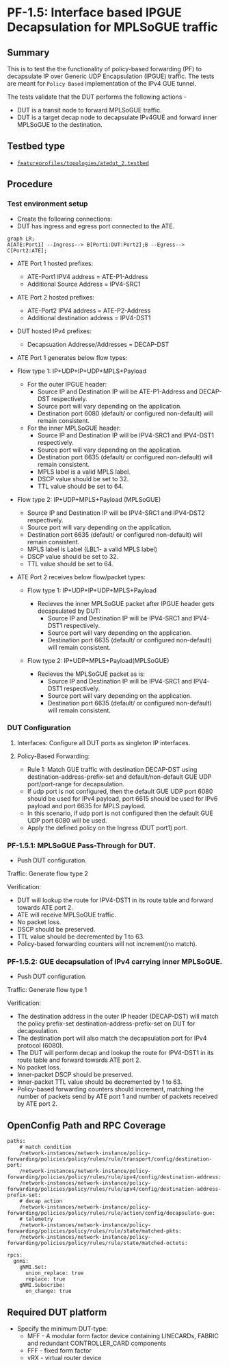 # PF-1.5: Interface based IPGUE Decapsulation for MPLSoGUE traffic

## Summary

This is to test the the functionality of policy-based forwarding (PF) to 
decapsulate IP over Generic UDP Encapsulation (IPGUE) traffic. The tests are meant 
for `Policy Based` implementation of the IPv4 GUE tunnel. 

The tests validate that the DUT performs the following actions -

 - DUT is a transit node to forward MPLSoGUE traffic.
 - DUT is a target decap node to decapsulate IPv4GUE and forward inner MPLSoGUE to the
   destination. 


## Testbed type

* [`featureprofiles/topologies/atedut_2.testbed`](https://github.com/openconfig/featureprofiles/blob/main/topologies/atedut_2.testbed)

## Procedure

### Test environment setup

* Create the following connections:
* DUT has ingress and egress port connected to the ATE.
  
```mermaid
graph LR; 
A[ATE:Port1] --Ingress--> B[Port1:DUT:Port2];B --Egress--> C[Port2:ATE];
```

* ATE Port 1 hosted prefixes:
  
  * ATE-Port1 IPV4 address = ATE-P1-Address
  * Additional Source Address = IPV4-SRC1 

* ATE Port 2 hosted prefixes:
  
  * ATE-Port2 IPV4 address = ATE-P2-Address
  * Additional destination address = IPV4-DST1

* DUT hosted IPv4 prefixes:
  
  * Decapsuation Addresse/Addresses = DECAP-DST 

*  ATE Port 1 generates below flow types:
 
 * Flow type 1:  IP+UDP+IP+UDP+MPLS+Payload
   * For the outer IPGUE header:
     * Source IP and Destination IP will be ATE-P1-Address and DECAP-DST respectively.
     * Source port will vary depending on the application.
     * Destination port 6080 (default/ or configured non-default)
      will remain consistent.
   * For the inner MPLSoGUE header:
     * Source IP and Destination IP will be IPV4-SRC1 and IPV4-DST1 respectively.
     * Source port will vary depending on the application.
     * Destination port 6635 (default/ or configured non-default)
      will remain consistent.
     * MPLS label is a valid MPLS label.
     * DSCP value should be set to 32.
     * TTL value should be set to 64.
 
 *  Flow type 2: IP+UDP+MPLS+Payload (MPLSoGUE)
    * Source IP and Destination IP will be IPV4-SRC1 and IPV4-DST2 respectively.
    * Source port will vary depending on the application.
    * Destination port 6635 (default/ or configured non-default)
      will remain consistent.
    * MPLS label is Label (LBL1- a valid MPLS label)
    * DSCP value should be set to 32.
    * TTL value should be set to 64.
          
*  ATE Port 2 receives below flow/packet types:
   * Flow type 1: IP+UDP+IP+UDP+MPLS+Payload
      * Recieves the inner MPLSoGUE packet after IPGUE header gets decapsulated by DUT:
        * Source IP and Destination IP will be IPV4-SRC1 and IPV4-DST1 respectively.
        * Source port will vary depending on the application.
        * Destination port 6635 (default/ or configured non-default)
         will remain consistent.

   *  Flow type 2: IP+UDP+MPLS+Payload(MPLSoGUE)
      *  Recieves the MPLSoGUE packet as is: 
         * Source IP and Destination IP will be IPV4-SRC1 and IPV4-DST1 respectively.
         * Source port will vary depending on the application.
         * Destination port 6635 (default/ or configured non-default)
           will remain consistent.
  
### DUT Configuration

1.  Interfaces: Configure all DUT ports as singleton IP interfaces.
 
2.  Policy-Based Forwarding: 
    *  Rule 1: Match GUE traffic with destination DECAP-DST using destination-address-prefix-set
       and default/non-default GUE UDP port/port-range for decapsulation.
      * If udp port is not configured, then the default GUE UDP port 6080 should be used for IPv4
        payload, port 6615 should be used for IPv6 payload and port 6635 for MPLS payload.
      * In this scenario, if udp port is not configured then the default GUE UDP port 6080 will be used.
    *  Apply the defined policy on the Ingress (DUT port1) port.
    
### PF-1.5.1: MPLSoGUE Pass-Through for DUT.

-  Push DUT configuration.

Traffic: Generate flow type 2
  
Verification: 
- DUT will lookup the route for IPV4-DST1 in its route table and forward towards ATE port 2.
- ATE will receive MPLSoGUE traffic. 
- No packet loss.
- DSCP should be preserved.
- TTL value should be decremented by 1 to 63.
- Policy-based forwarding counters will not increment(no match).

### PF-1.5.2: GUE decapsulation of IPv4 carrying inner MPLSoGUE.

-  Push DUT configuration.

Traffic: Generate flow type 1
  
Verification: 
- The destination address in the outer IP header (DECAP-DST) will match the policy prefix-set
  destination-address-prefix-set on
  DUT for decapsulation.
- The destination port will also match the decapsulation port for IPv4 protocol (6080).
- The DUT will perform decap and lookup the route for IPV4-DST1 in its route table and forward
  towards ATE port 2.
- No packet loss.
- Inner-packet DSCP should be preserved.
- Inner-packet TTL value should be decremented by 1 to 63.
- Policy-based forwarding counters should increment, matching the number of packets send by ATE
  port 1 and number of packets received by ATE port 2.

## OpenConfig Path and RPC Coverage


```
paths:
    # match condition
    /network-instances/network-instance/policy-forwarding/policies/policy/rules/rule/transport/config/destination-port:
    /network-instances/network-instance/policy-forwarding/policies/policy/rules/rule/ipv4/config/destination-address:
    /network-instances/network-instance/policy-forwarding/policies/policy/rules/rule/ipv4/config/destination-address-prefix-set:
    # decap action
    /network-instances/network-instance/policy-forwarding/policies/policy/rules/rule/action/config/decapsulate-gue:
    # telemetry
    /network-instances/network-instance/policy-forwarding/policies/policy/rules/rule/state/matched-pkts:
    /network-instances/network-instance/policy-forwarding/policies/policy/rules/rule/state/matched-octets:

rpcs:
  gnmi:
    gNMI.Set:
      union_replace: true
      replace: true
    gNMI.Subscribe:
      on_change: true
```

## Required DUT platform

* Specify the minimum DUT-type:
  * MFF - A modular form factor device containing LINECARDs, FABRIC and redundant CONTROLLER_CARD components
  * FFF - fixed form factor
  * vRX - virtual router device
